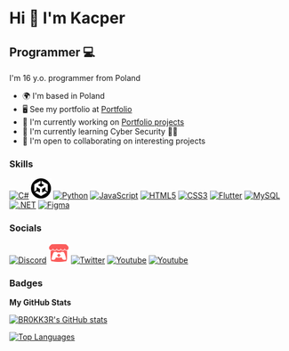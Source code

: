 Hi 👋 I'm Kacper
=======================

Programmer 💻
----------

I'm 16 y.o. programmer from Poland

* 🌍  I'm based in Poland
* 🖥️  See my portfolio at [Portfolio](http://br0kk3r.github.io/Portfolio/)
* 🚀  I'm currently working on [Portfolio projects](http://github.com/BR0KK3R)
* 🧠  I'm currently learning Cyber Security 👨‍💻
* 🤝  I'm open to collaborating on interesting projects

### Skills

<p align="left">
<!-- C# -->
<a href="https://docs.microsoft.com/en-us/dotnet/csharp/" target="_blank" rel="noreferrer"><img src="https://raw.githubusercontent.com/danielcranney/readme-generator/main/public/icons/skills/csharp-colored.svg" width="36" height="36" alt="C#" /></a>
<!-- Unity -->
<a href="https://unity.com/" target="_blank" rel="noreferrer"><img src="https://raw.githubusercontent.com/BR0KK3R/Portfolio/gh-pages/icons/unity.svg" width="36" height="36" alt="Unity" /></a>
<!-- Python -->
<a href="https://www.python.org/" target="_blank" rel="noreferrer"><img src="https://raw.githubusercontent.com/danielcranney/readme-generator/main/public/icons/skills/python-colored.svg" width="36" height="36" alt="Python" /></a>
<!-- JavaScript -->
<a href="https://developer.mozilla.org/en-US/docs/Web/JavaScript" target="_blank" rel="noreferrer"><img src="https://raw.githubusercontent.com/danielcranney/readme-generator/main/public/icons/skills/javascript-colored.svg" width="36" height="36" alt="JavaScript" /></a>
<!-- HTML -->
<a href="https://developer.mozilla.org/en-US/docs/Glossary/HTML5" target="_blank" rel="noreferrer"><img src="https://raw.githubusercontent.com/danielcranney/readme-generator/main/public/icons/skills/html5-colored.svg" width="36" height="36" alt="HTML5" /></a>
<!-- CSS -->
<a href="https://www.w3.org/TR/CSS/#css" target="_blank" rel="noreferrer"><img src="https://raw.githubusercontent.com/danielcranney/readme-generator/main/public/icons/skills/css3-colored.svg" width="36" height="36" alt="CSS3" /></a>
<!-- Flutter -->
<a href="https://flutter.dev/" target="_blank" rel="noreferrer"><img src="https://raw.githubusercontent.com/danielcranney/readme-generator/main/public/icons/skills/flutter-colored.svg" width="36" height="36" alt="Flutter" /></a>
<!-- MySql -->
<a href="https://www.mysql.com/" target="_blank" rel="noreferrer"><img src="https://raw.githubusercontent.com/danielcranney/readme-generator/main/public/icons/skills/mysql-colored.svg" width="36" height="36" alt="MySQL" /></a>
<!-- .NET -->
<a href="https://dotnet.microsoft.com/en-us/" target="_blank" rel="noreferrer"><img src="https://raw.githubusercontent.com/danielcranney/readme-generator/main/public/icons/skills/dot-net-colored.svg" width="36" height="36" alt=".NET" /></a>
<!-- Figma -->
<a href="https://www.figma.com/" target="_blank" rel="noreferrer"><img src="https://raw.githubusercontent.com/danielcranney/readme-generator/main/public/icons/skills/figma-colored.svg" width="36" height="36" alt="Figma" /></a>
</p>

### Socials

<p align="left"> 
<!-- Discord -->
<a href="https://discord.com/users/Brokker#4564" target="_blank" rel="noreferrer"><img src="https://raw.githubusercontent.com/danielcranney/readme-generator/main/public/icons/socials/discord.svg" width="36" height="36" alt="Discord" /></a>
<!-- Itch.io -->
<a href="https://brokker.itch.io/" target="_blank" rel="noreferrer"><img src="https://raw.githubusercontent.com/BR0KK3R/Portfolio/gh-pages/icons/itch-io.svg" width="36" height="36" alt="Itch.io" /></a>
<!-- Twitter -->
<a href="https://twitter.com/Brokker_" target="_blank" rel="noreferrer"><img src="https://raw.githubusercontent.com/danielcranney/readme-generator/main/public/icons/socials/twitter.svg" width="36" height="36" alt="Twitter" /></a>
<!-- Youtube -->
<a href="https://www.youtube.com/channel/UCENNNQhR6O3jlSvx4RfneVw" target="_blank" rel="noreferrer"><img src="https://raw.githubusercontent.com/danielcranney/readme-generator/main/public/icons/socials/youtube.svg" width="36" height="36" alt="Youtube" /></a>
<!-- Twitch -->
<a href="https://www.twitch.tv/br0kk3r" target="_blank" rel="noreferrer"><img src="https://raw.githubusercontent.com/danielcranney/readme-generator/main/public/icons/socials/twitch.svg" width="36" height="36" alt="Youtube" /></a>
</p>

### Badges

<b>My GitHub Stats</b>

<a href="http://www.github.com/BR0KK3R"><img src="https://github-readme-stats.vercel.app/api?username=BR0KK3R&show_icons=true&hide=&count_private=true&title_color=0891b2&text_color=ffffff&icon_color=0891b2&bg_color=0f172a&hide_border=true&show_icons=true" alt="BR0KK3R's GitHub stats" /></a>

<a href="https://github.com/BR0KK3R" align="left"><img src="https://github-readme-stats.vercel.app/api/top-langs/?username=BR0KK3R&langs_count=10&title_color=0891b2&text_color=ffffff&icon_color=0891b2&bg_color=0f172a&hide_border=true&locale=en&custom_title=Top%20%Languages" alt="Top Languages" /></a>
